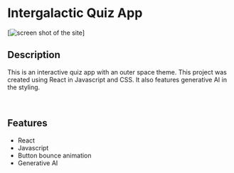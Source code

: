 # Intergalactic Quiz App 
[![screen shot of the site](./images/counterImage.jpg)]

## Description
This is an interactive quiz app with an outer space theme. This project was created using React in Javascript and CSS. It also features generative AI in the styling.  

<br>

## Features

* React
* Javascript 
* Button bounce animation 
* Generative AI 
